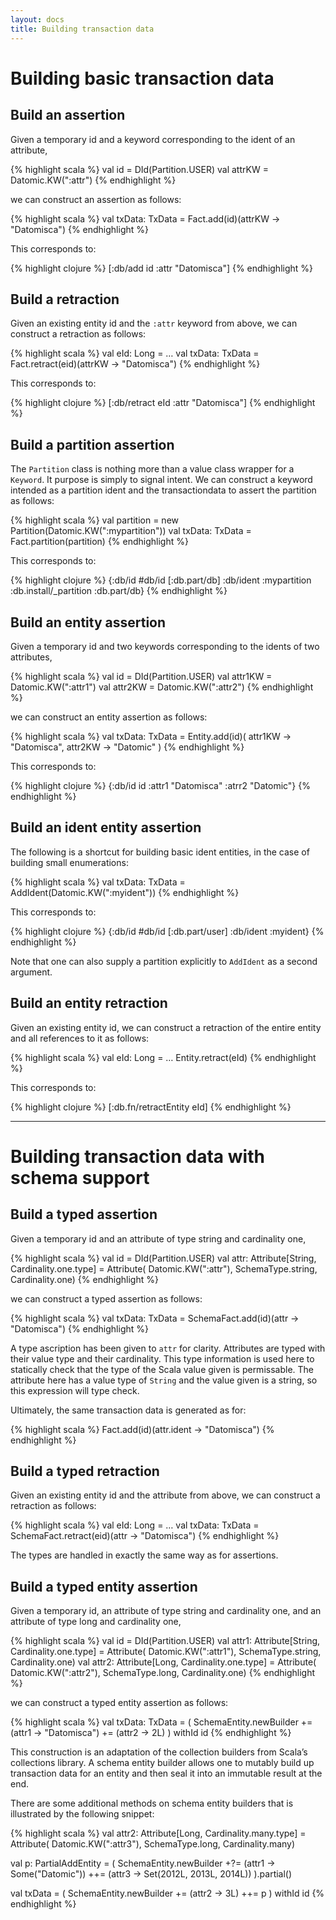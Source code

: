 ```yaml
---
layout: docs
title: Building transaction data
---
```


# <a name="txdata">Building basic transaction data</a>


## Build an assertion

Given a temporary id and a keyword corresponding to the ident of an attribute,

{% highlight scala %}
val id = DId(Partition.USER)
val attrKW = Datomic.KW(":attr")
{% endhighlight %}

we can construct an assertion as follows:

{% highlight scala %}
val txData: TxData = Fact.add(id)(attrKW -> "Datomisca")
{% endhighlight %}

This corresponds to:

{% highlight clojure %}
[:db/add id :attr "Datomisca"]
{% endhighlight %}

## Build a retraction

Given an existing entity id and the `:attr` keyword from above, we can construct a retraction as follows:

{% highlight scala %}
val eId: Long = …
val txData: TxData = Fact.retract(eid)(attrKW -> "Datomisca")
{% endhighlight %}

This corresponds to:

{% highlight clojure %}
[:db/retract eId :attr "Datomisca"]
{% endhighlight %}


## Build a partition assertion

The `Partition` class is nothing more than a value class wrapper for a
`Keyword`. It purpose is simply to signal intent. We can construct a keyword
intended as a partition ident and the transactiondata to assert the partition
as follows:

{% highlight scala %}
val partition = new Partition(Datomic.KW(":mypartition"))
val txData: TxData = Fact.partition(partition)
{% endhighlight %}

This corresponds to:

{% highlight clojure %}
{:db/id #db/id [:db.part/db]
 :db/ident :mypartition
 :db.install/_partition :db.part/db}
{% endhighlight %}

## Build an entity assertion

Given a temporary id and two keywords corresponding to the idents of two attributes,

{% highlight scala %}
val id = DId(Partition.USER)
val attr1KW = Datomic.KW(":attr1")
val attr2KW = Datomic.KW(":attr2")
{% endhighlight %}

we can construct an entity assertion as follows:

{% highlight scala %}
val txData: TxData =
  Entity.add(id)(
    attr1KW -> "Datomisca",
    attr2KW -> "Datomic"
  )
{% endhighlight %}

This corresponds to:

{% highlight clojure %}
{:db/id id
 :attr1 "Datomisca"
 :atrr2 "Datomic"}
{% endhighlight %}


## Build an ident entity assertion

The following is a shortcut for building basic ident entities, in the case of building small enumerations:

{% highlight scala %}
val txData: TxData = AddIdent(Datomic.KW(":myident"))
{% endhighlight %}

This corresponds to:

{% highlight clojure %}
{:db/id #db/id [:db.part/user]
 :db/ident :myident}
{% endhighlight %}

Note that one can also supply a partition explicitly to `AddIdent` as a second argument.


## Build an entity retraction

Given an existing entity id, we can construct a retraction of the entire
entity and all references to it as follows:

{% highlight scala %}
val eId: Long = …
Entity.retract(eId)
{% endhighlight %}

This corresponds to:

{% highlight clojure %}
[:db.fn/retractEntity eId]
{% endhighlight %}

---

# <a name="txdata">Building transaction data with schema support</a>


## Build a typed assertion

Given a temporary id and an attribute of type string and cardinality one,

{% highlight scala %}
val id = DId(Partition.USER)
val attr: Attribute[String, Cardinality.one.type] =
  Attribute(
    Datomic.KW(":attr"),
    SchemaType.string,
    Cardinality.one)
{% endhighlight %}

we can construct a typed assertion as follows:

{% highlight scala %}
val txData: TxData = SchemaFact.add(id)(attr -> "Datomisca")
{% endhighlight %}

A type ascription has been given to `attr` for clarity. Attributes are typed
with their value type and their cardinality. This type information is used
here to statically check that the type of the Scala value given is
permissable. The attribute here has a value type of `String` and the value
given is a string, so this expression will type check.

Ultimately, the same transaction data is generated as for:

{% highlight scala %}
Fact.add(id)(attr.ident -> "Datomisca")
{% endhighlight %}


## Build a typed retraction

Given an existing entity id and the attribute from above, we can construct a retraction as follows:

{% highlight scala %}
val eId: Long = …
val txData: TxData = SchemaFact.retract(eid)(attr -> "Datomisca")
{% endhighlight %}

The types are handled in exactly the same way as for assertions.


## Build a typed entity assertion

Given a temporary id, an attribute of type string and cardinality one, and an
attribute of type long and cardinality one,

{% highlight scala %}
val id = DId(Partition.USER)
val attr1: Attribute[String, Cardinality.one.type] =
  Attribute(
    Datomic.KW(":attr1"),
    SchemaType.string,
    Cardinality.one)
val attr2: Attribute[Long, Cardinality.one.type] =
  Attribute(
    Datomic.KW(":attr2"),
    SchemaType.long,
    Cardinality.one)
{% endhighlight %}

we can construct a typed entity assertion as follows:

{% highlight scala %}
val txData: TxData = (
  SchemaEntity.newBuilder
    += (attr1 -> "Datomisca")
    += (attr2 -> 2L)
) withId id
{% endhighlight %}

This construction is an adaptation of the collection builders from Scala’s
collections library. A schema entity builder allows one to mutably build up
transaction data for an entity and then seal it into an immutable result at
the end.

There are some additional methods on schema entity builders that is
illustrated by the following snippet:

{% highlight scala %}
val attr2: Attribute[Long, Cardinality.many.type] =
  Attribute(
    Datomic.KW(":attr3"),
    SchemaType.long,
    Cardinality.many)

val p: PartialAddEntity = (
  SchemaEntity.newBuilder
    +?= (attr1 -> Some("Datomic"))
    ++= (attr3 -> Set(2012L, 2013L, 2014L))
).partial()

val txData = (
  SchemaEntity.newBuilder
    += (attr2 -> 3L)
    ++= p
) withId id
{% endhighlight %}
